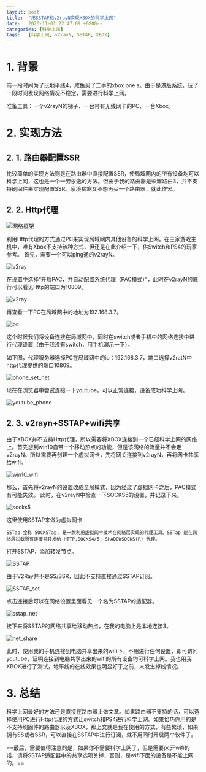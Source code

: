 ```yaml
---
layout: post
title:  "用SSTAP和v2rayN实现XBOX的科学上网"
date:   2020-11-01 22:47:09 +0800--
categories: [科学上网]
tags:   [科学上网, v2rayN, SSTAP, XBOX]
---
```


# 1. 背景
前一段时间为了玩地平线4，咸鱼买了二手的xbox one s。由于是港版系统，玩了一段时间发现网络情况不稳定，需要进行科学上网。

准备工具：一个v2rayN的梯子、一台带有无线网卡的PC、一台Xbox。

# 2. 实现方法
## 2. 1. 路由器配置SSR
比较简单的实现方法则是在路由器中直接配置SSR，使局域网内的所有设备均可以科学上网，这也是一个一劳永逸的方法。但由于我的路由器是荣耀路由3，并不支持刷固件来实现配置SSR。家境贫寒又不想再买一个路由器，就此作罢。
## 2. 2. Http代理

![网络框架](https://raw.githubusercontent.com/wamogu/wamogu.github.io/master/assets/imgs/V2RAYN_SSTAP_XBOX/框架.png)

利用Http代理的方式通过PC来实现局域网内其他设备的科学上网。在三家游戏主机中，唯有Xbox不支持该种方式，但还是在此介绍一下，供Switch和PS4的玩家参考。
首先，需要一个可以ping通的v2rayN。

![v2ray](https://raw.githubusercontent.com/wamogu/wamogu.github.io/master/assets/imgs/V2RAYN_SSTAP_XBOX/v2ray.png)

在设置中选择“开启PAC，并自动配置系统代理（PAC模式）”，此时在v2rayN的底行可以看见Http的端口为10809。

![v2ray](https://raw.githubusercontent.com/wamogu/wamogu.github.io/master/assets/imgs/V2RAYN_SSTAP_XBOX/v2ray_set_port.png)

再查看一下PC在局域网中的地址为192.168.3.7。

![pc](https://raw.githubusercontent.com/wamogu/wamogu.github.io/master/assets/imgs/V2RAYN_SSTAP_XBOX/pc.png)

这个时候我们将设备连接在局域网中，同时在switch或者手机中的网络连接中进行代理设置（由于我没有switch，用手机演示一下）。

如下图，代理服务器选择PC在局域网中的ip：192.168.3.7，端口选择v2ratN中http代理提供的端口10809。

![phone_set_net](https://raw.githubusercontent.com/wamogu/wamogu.github.io/master/assets/imgs/V2RAYN_SSTAP_XBOX/phone_set_net.png)

现在在浏览器中尝试连接一下youtube，可以正常连接，设备成功科学上网。

![youtube_phone](https://raw.githubusercontent.com/wamogu/wamogu.github.io/master/assets/imgs/V2RAYN_SSTAP_XBOX/youtube_phone.png)

## 2. 3. v2rayn+SSTAP+wifi共享
由于XBOX并不支持Http代理，所以需要将XBOX连接到一个已经科学上网的网络上。首先想到win10自带一个移动热点的功能，但是该网络的流量并不会走v2rayN。所以需要再创建一个虚拟网卡，先将网关连接到v2rayN，再将网卡共享给wifi。

![win10_wifi](https://raw.githubusercontent.com/wamogu/wamogu.github.io/master/assets/imgs/V2RAYN_SSTAP_XBOX/win10_wifi.png)

那么，首先将v2rayN的设置改成全局模式，因为经过了虚拟网卡之后，PAC模式有可能失效。
此时，在v2rayN中检查一下SOCKS5的设置，并记录下来。

![socks5](https://raw.githubusercontent.com/wamogu/wamogu.github.io/master/assets/imgs/V2RAYN_SSTAP_XBOX/socks5.png)

这里使用SSTAP来做为虚拟网卡

```
SSTap 全称 SOCKSTap, 是一款利用虚拟网卡技术在网络层实现的代理工具。SSTap 能在网络层拦截所有连接并转发给 HTTP,SOCKS4/5, SHADOWSOCKS(R) 代理。
```

打开SSTAP，添加转发节点。

![SSTAP](https://raw.githubusercontent.com/wamogu/wamogu.github.io/master/assets/imgs/V2RAYN_SSTAP_XBOX/SSTAP.png)

由于V2Ray并不是SS/SSR，因此不支持直接通过SSTAP订阅。

![SSTAP_set](https://raw.githubusercontent.com/wamogu/wamogu.github.io/master/assets/imgs/V2RAYN_SSTAP_XBOX/SSTAP_set.png)

点击连接后可以在网络设置里面看见一个名为SSTAP的适配器。

![sstap_net](https://raw.githubusercontent.com/wamogu/wamogu.github.io/master/assets/imgs/V2RAYN_SSTAP_XBOX/sstap_net.png)

接下来将SSTAP的网络共享给移动热点，在我的电脑上是本地连接3。

![net_share](https://raw.githubusercontent.com/wamogu/wamogu.github.io/master/assets/imgs/V2RAYN_SSTAP_XBOX/net_share.png)

此时，使用我的手机连接到电脑共享出来的wifi下，不用进行任何设置，即可访问youtube，证明连接到电脑共享出来的wifi的所有设备均可科学上网。我也用我XBOX进行了测试，地平线的在线效果也明显好于之前，未发生掉线情况。

# 3. 总结
科学上网最好的方法还是直接在路由器上做文章。如果路由器不支持的话，可以选择使用PC进行Http代理的方式让switch和PS4进行科学上网。如果恰巧你用的是不支持刷固件的路由器以及XBOX，那上文就是我在使用的方式，有些繁琐，如果拥有SS或者SSR，可以直接在SSTAP中进行订阅，就不用同时开启两个软件了。

==最后，需要值得注意的是，如果你不需要科学上网了，但是需要pc开wifi的话，请将SSTAP适配器中的共享选项关掉，否则，是wifi下面的设备是不能上网的。==
